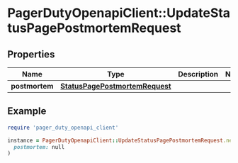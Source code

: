 # PagerDutyOpenapiClient::UpdateStatusPagePostmortemRequest

## Properties

| Name | Type | Description | Notes |
| ---- | ---- | ----------- | ----- |
| **postmortem** | [**StatusPagePostmortemRequest**](StatusPagePostmortemRequest.md) |  |  |

## Example

```ruby
require 'pager_duty_openapi_client'

instance = PagerDutyOpenapiClient::UpdateStatusPagePostmortemRequest.new(
  postmortem: null
)
```

